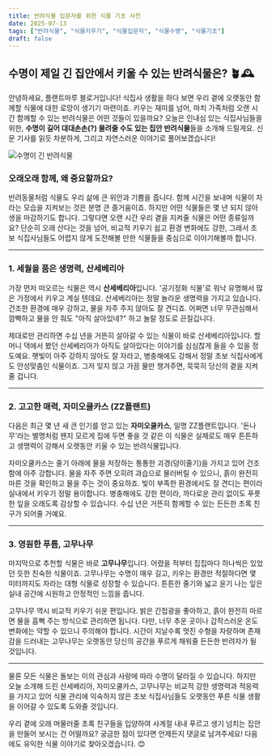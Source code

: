 ```yaml
---
title: 반려식물 입문자를 위한 식물 기초 사전
date: 2025-07-13
tags: ["반려식물", "식물키우기", "식물입문자", "식물수명", "식물기초"]
draft: false
---
```


## 수명이 제일 긴 집안에서 키울 수 있는 반려식물은? 🪴🕰️

안녕하세요, 플랜트마루 블로거입니다! 식집사 생활을 하다 보면 우리 곁에 오랫동안 함께할 식물에 대한 로망이 생기기 마련이죠. 키우는 재미를 넘어, 마치 가족처럼 오랜 시간 함께할 수 있는 반려식물은 어떤 것들이 있을까요? 오늘은 인내심 있는 식집사님들을 위한, **수명이 길어 대대손손(?) 물려줄 수도 있는 집안 반려식물**들을 소개해 드릴게요. 신문 기사를 읽듯 차분하게, 그리고 자연스러운 이야기로 풀어보겠습니다!

![수명이 긴 반려식물](/images/longest-living-houseplants.png)

### 오래오래 함께, 왜 중요할까요?

반려동물처럼 식물도 우리 삶에 큰 위안과 기쁨을 줍니다. 함께 시간을 보내며 식물이 자라는 모습을 지켜보는 것은 분명 큰 즐거움이죠. 하지만 어떤 식물들은 몇 년 되지 않아 생을 마감하기도 합니다. 그렇다면 오랜 시간 우리 곁을 지켜줄 식물은 어떤 종류일까요? 단순히 오래 산다는 것을 넘어, 비교적 키우기 쉽고 환경 변화에도 강한, 그래서 초보 식집사님들도 어렵지 않게 도전해볼 만한 식물들을 중심으로 이야기해볼까 합니다.

---

### 1. 세월을 품은 생명력, **산세베리아**

가장 먼저 떠오르는 식물은 역시 **산세베리아**입니다. '공기정화 식물'로 워낙 유명해서 많은 가정에서 키우고 계실 텐데요. 산세베리아는 정말 놀라운 생명력을 가지고 있습니다. 건조한 환경에 매우 강하고, 물을 자주 주지 않아도 잘 견디죠. 어쩌면 너무 무관심해서 깜빡하고 물을 안 줘도 "아직 살아있네?" 하고 놀랄 정도로 끈질깁니다.

제대로만 관리하면 수십 년을 거뜬히 살아갈 수 있는 식물이 바로 산세베리아입니다. 할머니 댁에서 봤던 산세베리아가 아직도 살아있다는 이야기를 심심찮게 들을 수 있을 정도예요. 햇빛이 아주 강하지 않아도 잘 자라고, 병충해에도 강해서 정말 초보 식집사에게도 안성맞춤인 식물이죠. 그저 잊지 않고 가끔 물만 챙겨주면, 묵묵히 당신의 곁을 지켜줄 겁니다.

---

### 2. 고고한 매력, **자미오쿨카스 (ZZ플랜트)**

다음은 최근 몇 년 새 큰 인기를 얻고 있는 **자미오쿨카스**, 일명 ZZ플랜트입니다. '돈나무'라는 별명처럼 왠지 모르게 집에 두면 좋을 것 같은 이 식물은 실제로도 매우 튼튼하고 생명력이 강해서 오랫동안 키울 수 있는 반려식물입니다.

자미오쿨카스는 줄기 아래에 물을 저장하는 통통한 괴경(덩이줄기)을 가지고 있어 건조함에 아주 강합니다. 물을 자주 주면 오히려 과습으로 물러버릴 수 있으니, 흙이 완전히 마른 것을 확인하고 물을 주는 것이 중요하죠. 빛이 부족한 환경에서도 잘 견디는 편이라 실내에서 키우기 정말 용이합니다. 병충해에도 강한 편이라, 까다로운 관리 없이도 푸릇한 잎을 오래도록 감상할 수 있습니다. 수십 년은 거뜬히 함께할 수 있는 든든한 초록 친구가 되어줄 거예요.

---

### 3. 영원한 푸름, **고무나무**

마지막으로 추천할 식물은 바로 **고무나무**입니다. 어렸을 적부터 집집마다 하나씩은 있었던 듯한 친숙한 식물이죠. 고무나무는 수명이 매우 길고, 키우는 환경만 적절하다면 몇 미터까지도 자라는 대형 식물로 성장할 수 있습니다. 튼튼한 줄기와 넓고 윤기 나는 잎은 실내 공간에 시원하고 안정적인 느낌을 줍니다.

고무나무 역시 비교적 키우기 쉬운 편입니다. 밝은 간접광을 좋아하고, 흙이 완전히 마르면 물을 흠뻑 주는 방식으로 관리하면 됩니다. 다만, 너무 추운 곳이나 갑작스러운 온도 변화에는 약할 수 있으니 주의해야 합니다. 시간이 지날수록 멋진 수형을 자랑하며 존재감을 드러내는 고무나무는 오랫동안 당신의 공간을 푸르게 채워줄 든든한 반려자가 될 것입니다.

---

물론 모든 식물은 돌보는 이의 관심과 사랑에 따라 수명이 달라질 수 있습니다. 하지만 오늘 소개해 드린 산세베리아, 자미오쿨카스, 고무나무는 비교적 강한 생명력과 적응력을 가지고 있어 식물 관리에 익숙하지 않은 초보 식집사님들도 오랫동안 푸른 식물 생활을 이어갈 수 있도록 도와줄 것입니다.

우리 곁에 오래 머물러줄 초록 친구들을 입양하여 사계절 내내 푸르고 생기 넘치는 집안을 만들어 보시는 건 어떨까요? 궁금한 점이 있다면 언제든지 댓글로 남겨주세요! 다음에도 유익한 식물 이야기로 찾아오겠습니다. 😊
